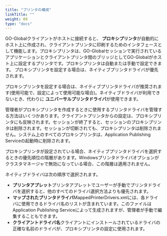 ```yaml
---
title: "プリンタの構成"
linkTitle: ""
weight: 09
type: "docs"
---
```


GO-Globalクライアントがホストに接続すると、 **プロキシプリンタ**が自動的にホスト上に作成され、クライアントプリンタに印刷するためのインタフェースとして機能します。プロキシプリンタは、GO-Globalセッションで実行されているアプリケーションとクライアントプリンタ間のブリッジとしてGO-Globalがホスト上に設定するプリンタです。プロキシプリンタは自動または手動で設定できます。 プロキシプリンタを設定する場合は、ネイティブプリンタドライバが優先されます。

プロキシプリンタを設定する場合は、ネイティブプリンタドライバが推奨されます(使用可能で、設定によって使用可能な場合)。ネイティブドライバが利用できないとき、代わりに **ユニバーサルプリンタドライバ**が使用できます。

管理者がプロキシプリンタを作成するときに使用するプリンタドライバを管理する方法はいくつかあります。クライアントプリンタからの設定は、プロキシプリンタにも反映されます。セッションが終了すると、セッションのプロキシプリンタは削除されます。セッションが切断されても、プロキシプリンタは削除されません。システム上のすべてのプロキシプリンタは、Application Publishing Serviceの起動時に削除されます。

プロキシプリンタが設定されている場合、ネイティブプリンタドライバを選択するときの優先順位の階層があります。Windowsプリンタドライバオプションがクラスタマネージャで無効になっている場合、この階層は適用されません。

ネイティブドライバは次の順序で選択されます。

* **プリンタアプレット**プリンタアプレットでユーザーが手動でプリンタドライバを選択すると、他のすべてのドライバ選択方法よりも優先されます。
* **マップされたプリンタドライバ**MappedPrinterDrivers.xmlには、各ドライバに使用できるドライバ名のリストが含まれています。このファイルはApplication Publishing Serviceによって生成されますが、管理者が手動で編集することもできます。
* **クライアントドライバ名**クライアントにインストールされているドライバの正確な名前のドライバが、プロキシプリンタの設定に使用されます。